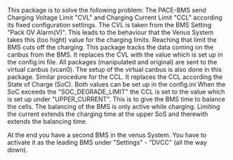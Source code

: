 This package is to solve the following problem:
The PACE-BMS send Charging Voltage Limit "CVL" and Charging Current Limit "CCL" according its fixed configuration settings. 
The CVL is taken from the BMS Setting "Pack OV Alarm(V)". This leads to the behaviour that the Venus System takes this (too hight) value for the charging limits. 
Reaching that limit the BMS cuts off the charging.
This package tracks the data coming on the canbus from the BMS. It replaces the CVL with the value which is set up in the config.ini file.
All packages (manipulated and original) are sent to the virtual canbus (vcan0).
The setup of the virtual canbus is also done in this package.
Similar procedure for the CCL. It replaces the CCL according the State of Charge (SoC). Both values can be set up in the config.ini
When the SoC exceeds the "SOC_DEGRADE_LIMIT" the CCL is set to the value which is set up under "UPPER_CURRENT". 
This is to give the BMS time to balance the cells. The balancing of the BMS is only active while charging. 
Limiting the current extends the charging time at the upper SoS and therewith extends the balancing time.

At the end you have a second BMS in the venus System. You have to activate it as the leading BMS under "Settings" - "DVCC" (all the way down).
